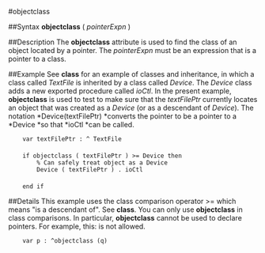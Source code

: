 
#objectclass

##Syntax
**objectclass** ( *pointerExpn* )



##Description
The **objectclass** attribute is used to find the class of an object located by a pointer. The *pointerExpn* must be an expression that is a pointer to a class.



##Example
See **class** for an example of classes and inheritance, in which a class called *TextFile* is inherited by a class called *Device*. The *Device* class adds a new exported procedure called *ioCtl*. In the present example, **objectclass** is used to test to make sure that the *textFilePtr* currently locates an object that was created as a *Device* (or as a descendant of *Device*). The notation *Device(textFilePtr) *converts the pointer to be a pointer to a *Device *so that *ioCtl *can be called.


        var textFilePtr : ^ TextFile
        
        if objectclass ( textFilePtr ) >= Device then
            % Can safely treat object as a Device
            Device ( textFilePtr ) . ioCtl
            
        end if
##Details
This example uses the class comparison operator >= which means "is a descendant of". See **class**.
You can only use **objectclass**  in class comparisons. In particular, **objectclass** cannot be used to declare pointers. For example, this: 
is not allowed.


        var p : ^objectclass (q)
